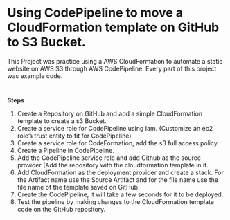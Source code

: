 # Using CodePipeline to move a CloudFormation template on GitHub to S3 Bucket.
This Project was practice using a AWS CloudFormation to automate a static website on AWS S3 through AWS CodePipeline. Every part of this project was example code.
#
**Steps**
1. Create a Repository on GitHub and add a simple CloudFormation template to create a s3 Bucket.
2. Create a service role for CodePipeline using Iam. (Customize an ec2 role’s trust entity to fit for CodePipeline)
3. Create a service role for CodeFormation, add the s3 full access policy.
4. Create a Pipeline in CodePipeline.
5. Add the CodePipeline service role and add Github as the source provider (Add the repository with the cloudformation template in it.
6. Add CloudFormation as the deployment provider and create a stack. For the Artifact name use the Source Artifact and for the file name use the file name of the template saved on GitHub.
7. Create the CodePipeline, it will take a few seconds for it to be deployed.
8. Test the pipeline by making changes to the CloudFormation template code on the GitHub repository.
